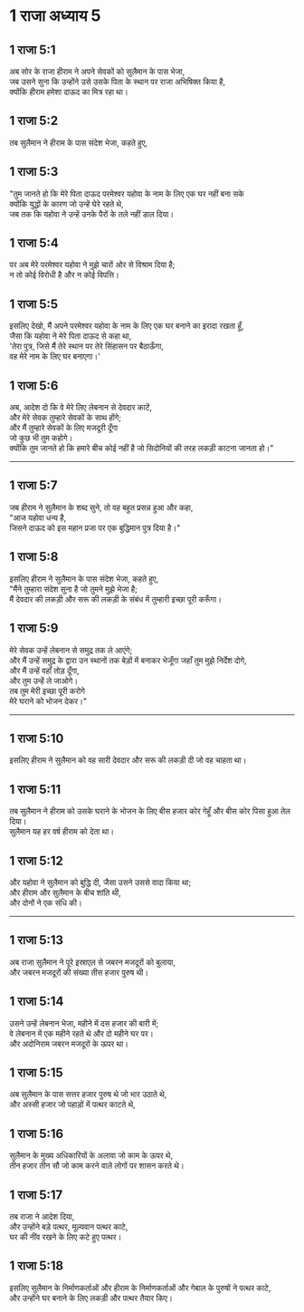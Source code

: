 # 1 राजा अध्याय 5

## 1 राजा 5:1

अब सोर के राजा हीराम ने अपने सेवकों को सुलैमान के पास भेजा,  
जब उसने सुना कि उन्होंने उसे उसके पिता के स्थान पर राजा अभिषिक्त किया है,  
क्योंकि हीराम हमेशा दाऊद का मित्र रहा था।

## 1 राजा 5:2

तब सुलैमान ने हीराम के पास संदेश भेजा, कहते हुए,

## 1 राजा 5:3

"तुम जानते हो कि मेरे पिता दाऊद परमेश्वर यहोवा के नाम के लिए एक घर नहीं बना सके  
क्योंकि युद्धों के कारण जो उन्हें घेरे रहते थे,  
जब तक कि यहोवा ने उन्हें उनके पैरों के तले नहीं डाल दिया।

## 1 राजा 5:4

पर अब मेरे परमेश्वर यहोवा ने मुझे चारों ओर से विश्राम दिया है;  
न तो कोई विरोधी है और न कोई विपत्ति।

## 1 राजा 5:5

इसलिए देखो, मैं अपने परमेश्वर यहोवा के नाम के लिए एक घर बनाने का इरादा रखता हूँ,  
जैसा कि यहोवा ने मेरे पिता दाऊद से कहा था,  
'तेरा पुत्र, जिसे मैं तेरे स्थान पर तेरे सिंहासन पर बैठाऊँगा,  
वह मेरे नाम के लिए घर बनाएगा।'

## 1 राजा 5:6

अब, आदेश दो कि वे मेरे लिए लेबनान से देवदार काटें,  
और मेरे सेवक तुम्हारे सेवकों के साथ होंगे;  
और मैं तुम्हारे सेवकों के लिए मजदूरी दूँगा  
जो कुछ भी तुम कहोगे।  
क्योंकि तुम जानते हो कि हमारे बीच कोई नहीं है जो सिदोनियों की तरह लकड़ी काटना जानता हो।"

---

## 1 राजा 5:7

जब हीराम ने सुलैमान के शब्द सुने, तो वह बहुत प्रसन्न हुआ और कहा,  
"आज यहोवा धन्य है,  
जिसने दाऊद को इस महान प्रजा पर एक बुद्धिमान पुत्र दिया है।"

## 1 राजा 5:8

इसलिए हीराम ने सुलैमान के पास संदेश भेजा, कहते हुए,  
"मैंने तुम्हारा संदेश सुना है जो तुमने मुझे भेजा है;  
मैं देवदार की लकड़ी और सरू की लकड़ी के संबंध में तुम्हारी इच्छा पूरी करूँगा।

## 1 राजा 5:9

मेरे सेवक उन्हें लेबनान से समुद्र तक ले आएंगे;  
और मैं उन्हें समुद्र के द्वारा उन स्थानों तक बेड़ों में बनाकर भेजूँगा जहाँ तुम मुझे निर्देश दोगे,  
और मैं उन्हें वहाँ तोड़ दूँगा,  
और तुम उन्हें ले जाओगे।  
तब तुम मेरी इच्छा पूरी करोगे  
मेरे घराने को भोजन देकर।"

---

## 1 राजा 5:10

इसलिए हीराम ने सुलैमान को वह सारी देवदार और सरू की लकड़ी दी जो वह चाहता था।

## 1 राजा 5:11

तब सुलैमान ने हीराम को उसके घराने के भोजन के लिए बीस हजार कोर गेहूँ और बीस कोर पिसा हुआ तेल दिया।  
सुलैमान यह हर वर्ष हीराम को देता था।

## 1 राजा 5:12

और यहोवा ने सुलैमान को बुद्धि दी, जैसा उसने उससे वादा किया था;  
और हीराम और सुलैमान के बीच शांति थी,  
और दोनों ने एक संधि की।

---

## 1 राजा 5:13

अब राजा सुलैमान ने पूरे इस्राएल से जबरन मजदूरों को बुलाया,  
और जबरन मजदूरों की संख्या तीस हजार पुरुष थी।

## 1 राजा 5:14

उसने उन्हें लेबनान भेजा, महीने में दस हजार की बारी में;  
वे लेबनान में एक महीने रहते थे और दो महीने घर पर।  
और अदोनिराम जबरन मजदूरों के ऊपर था।

## 1 राजा 5:15

अब सुलैमान के पास सत्तर हजार पुरुष थे जो भार उठाते थे,  
और अस्सी हजार जो पहाड़ों में पत्थर काटते थे,

## 1 राजा 5:16

सुलैमान के मुख्य अधिकारियों के अलावा जो काम के ऊपर थे,  
तीन हजार तीन सौ जो काम करने वाले लोगों पर शासन करते थे।

## 1 राजा 5:17

तब राजा ने आदेश दिया,  
और उन्होंने बड़े पत्थर, मूल्यवान पत्थर काटे,  
घर की नींव रखने के लिए कटे हुए पत्थर।

## 1 राजा 5:18

इसलिए सुलैमान के निर्माणकर्ताओं और हीराम के निर्माणकर्ताओं और गेबाल के पुरुषों ने पत्थर काटे,  
और उन्होंने घर बनाने के लिए लकड़ी और पत्थर तैयार किए।

